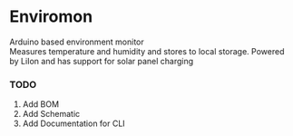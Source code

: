 # Enviromon
Arduino based environment monitor
<br>
Measures temperature and humidity and stores to local storage. Powered by LiIon and has support for solar panel charging

### TODO
  1. Add BOM
  2. Add Schematic
  3. Add Documentation for CLI
